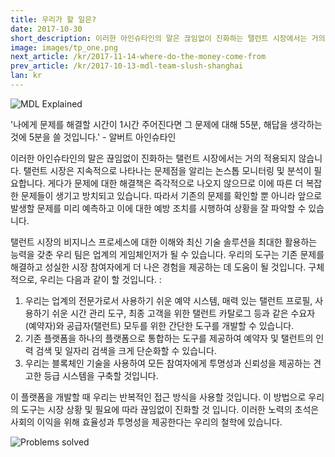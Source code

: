 ```yaml
---
title: 우리가 할 일은?
date: 2017-10-30
short_description: 이러한 아인슈타인의 말은 끊임없이 진화하는 탤런트 시장에서는 거의 적용되지 않습니다.
image: images/tp_one.png
next_article: /kr/2017-11-14-where-do-the-money-come-from
prev_article: /kr/2017-10-13-mdl-team-slush-shanghai
lan: kr
---
```


![MDL Explained](https://gateway.ipfs.io/ipfs/QmVqUgtsLLuUmLfEJSpejr36LFmSpnGsBLVKVj28tCkege/MDL%20Explained.jpg)

'나에게 문제를 해결할 시간이 1시간 주어진다면 그 문제에 대해 55분, 해답을 생각하는 것에 5분을 쓸 것입니다.' - 알버트 아인슈타인

이러한 아인슈타인의 말은 끊임없이 진화하는 탤런트 시장에서는 거의 적용되지 않습니다. 탤런트 시장은 지속적으로 나타나는 문제점을 알리는 논스톱 모니터링 및 분석이 필요합니다. 게다가 문제에 대한 해결책은 즉각적으로 나오지 않으므로 이에 따른 더 복잡한 문제들이 생기고 방치되고 있습니다. 따라서 기존의 문제를 확인할 뿐 아니라 앞으로 발생할 문제를 미리 예측하고 이에 대한 예방 조치를 시행하여 상황을 잘 파악할 수 있습니다.

탤런트 시장의 비지니스 프로세스에 대한 이해와 최신 기술 솔루션을 최대한 활용하는 능력을 갖춘 우리 팀은 업계의 게임체인저가 될 수 있습니다. 우리의 도구는 기존 문제를 해결하고 성실한 시장 참여자에게 더 나은 경험을 제공하는 데 도움이 될 것입니다. 구체적으로, 우리는 다음과 같이 할 것입니다. :

1.  우리는 업계의 전문가로서 사용하기 쉬운 예약 시스템, 매력 있는 탤런트 프로필, 사용하기 쉬운 시간 관리 도구, 최종 고객을 위한 탤런트 카탈로그 등과 같은 수요자(예약자)와 공급자(탤런트) 모두를 위한 간단한 도구를 개발할 수 있습니다.
2.  기존 플랫폼을 하나의 플랫폼으로 통합하는 도구를 제공하여 예약자 및 탤런트의 인력 검색 및 일자리 검색을 크게 단순화할 수 있습니다.
3.  우리는 블록체인 기술을 사용하여 모든 참여자에게 투명성과 신뢰성을 제공하는 견고한 등급 시스템을 구축할 것입니다.

이 플랫폼을 개발할 때 우리는 반복적인 접근 방식을 사용할 것입니다. 이 방법으로 우리의 도구는 시장 상황 및 필요에 따라 끊임없이 진화할 것 입니다. 이러한 노력의 초석은 사회의 이익을 위해 효율성과 투명성을 제공한다는 우리의 철학에 있습니다.

![Problems solved](https://gateway.ipfs.io/ipfs/Qmes4y4RJ2LQot6i3sYoc2QDyhxs4RqHEMHVQBEfjs8V5q/Market%20problems%20solved.jpg)
